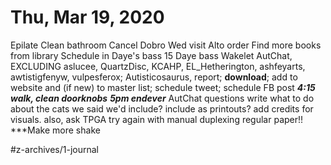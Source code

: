 # Thu, Mar 19, 2020


Epilate
Clean bathroom
Cancel Dobro Wed visit
Alto order
Find more books from library
Schedule in Daye's bass
15 Daye bass 
Wakelet AutChat, EXCLUDING aslucee, QuartzDisc, KCAHP, EL_Hetherington, ashfeyarts, awtistigfenyw, vulpesferox; Autisticosaurus, report; **download**; add to website and (if new) to master list; schedule tweet; schedule FB post
***4:15 walk, clean doorknobs***
***5pm endever***
AutChat questions write
what to do about the cats we said we'd include? include as printouts? add credits for visuals. also, ask TPGA
try again with manual duplexing regular paper!!
***Make more shake

#z-archives/1-journal